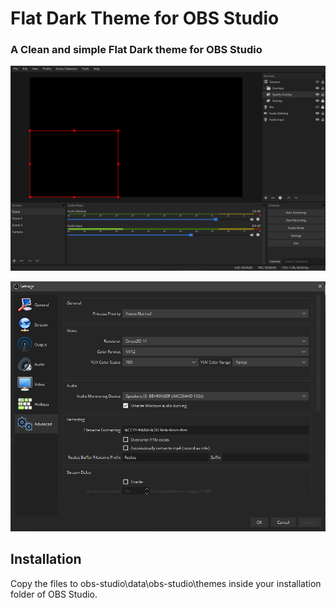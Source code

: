 # Flat Dark Theme for OBS Studio

### A Clean and simple Flat Dark theme for OBS Studio

![Preview](./preview.png)

![Preview](./preview_settings.png)

## Installation

Copy the files to obs-studio\data\obs-studio\themes inside your installation folder of OBS Studio.
